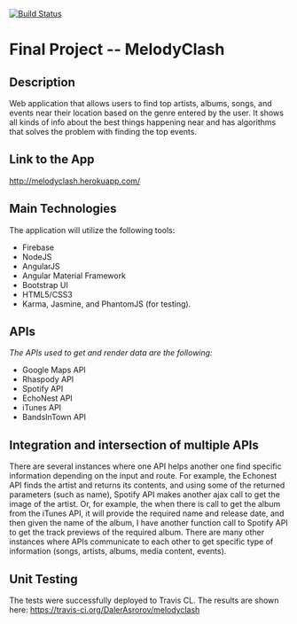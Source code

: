 [![Build Status](https://travis-ci.org/DalerAsrorov/melodyclash.svg)](https://travis-ci.org/DalerAsrorov/melodyclash)


# Final Project -- MelodyClash

## Description
Web application that allows users to find top artists, albums, songs, and events near their location based on the genre entered
by the user. It shows all kinds of info about the best things happening near and has algorithms that solves the problem with
finding the top events.

## Link to the App

http://melodyclash.herokuapp.com/

## Main Technologies
The application will utilize the following tools:
 - Firebase
 - NodeJS
 - AngularJS
 - Angular Material Framework
 - Bootstrap UI
 - HTML5/CSS3
 - Karma, Jasmine, and PhantomJS (for testing).

## APIs
*The APIs used to get and render data are the following:*
  - Google Maps API
  - Rhaspody API
  - Spotify API
  - EchoNest API
  - iTunes API
  - BandsInTown API

## Integration and intersection of multiple APIs
There are several instances where one API helps another one find specific information depending
on the input and route. For example, the Echonest API finds the artist and returns its contents,
and using some of the returned parameters (such as name), Spotify API makes another ajax call
to get the image of the artist. Or, for example, the when there is call to get the album from
the iTunes API, it will provide the required name and release date, and then given the name
of the album, I have another function call to Spotify API to get the track previews of
the required album. There are many other instances where APIs communicate to each other to
get specific type of information (songs, artists, albums, media content, events).

## Unit Testing

The tests were successfully deployed to Travis CL. The results are shown here: https://travis-ci.org/DalerAsrorov/melodyclash  

